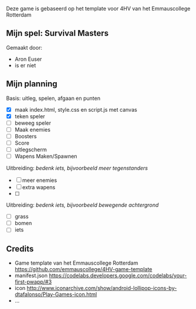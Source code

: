 Deze game is gebaseerd op het template voor 4HV van het Emmauscollege Rotterdam

## Mijn spel: Survival Masters
Gemaakt door:
- Aron Euser
- is er niet

## Mijn planning

Basis: uitleg, spelen, afgaan en punten
- [x] maak index.html, style.css en script.js met canvas
- [x] teken speler
- [ ] beweeg speler
- [ ] Maak enemies
- [ ] Boosters
- [ ] Score
- [ ] uitlegscherm
- [ ] Wapens Maken/Spawnen

Uitbreiding: *bedenk iets, bijvoorbeeld meer tegenstanders*
- [ ] meer enemies
- [ ] extra wapens
- [ ] 
Uitbreiding: *bedenk iets, bijvoorbeeld bewegende achtergrond*
- [ ] grass
- [ ] bomen
- [ ] iets

## Credits
- Game template van het Emmauscollege Rotterdam https://github.com/emmauscollege/4HV-game-template
- manifest.json https://codelabs.developers.google.com/codelabs/your-first-pwapp/#3
- icon http://www.iconarchive.com/show/android-lollipop-icons-by-dtafalonso/Play-Games-icon.html
- ...
